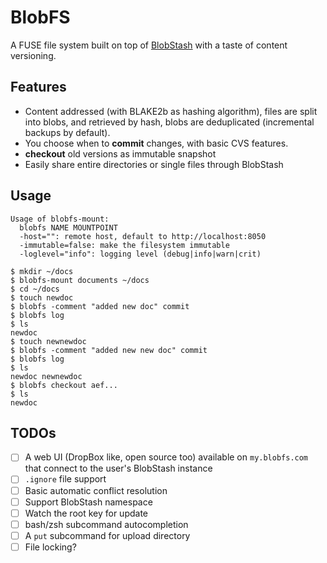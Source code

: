 # BlobFS

A FUSE file system built on top of [BlobStash](https://github.com/tsileo/blobstash) with a taste of content versioning.

## Features

 - Content addressed (with BLAKE2b as hashing algorithm), files are split into blobs, and retrieved by hash, blobs are deduplicated (incremental backups by default).
 - You choose when to **commit** changes, with basic CVS features.
 - **checkout** old versions as immutable snapshot
 - Easily share entire directories or single files through BlobStash

## Usage

```
Usage of blobfs-mount:
  blobfs NAME MOUNTPOINT
  -host="": remote host, default to http://localhost:8050
  -immutable=false: make the filesystem immutable
  -loglevel="info": logging level (debug|info|warn|crit)
```

```console
$ mkdir ~/docs
$ blobfs-mount documents ~/docs
$ cd ~/docs
$ touch newdoc
$ blobfs -comment "added new doc" commit
$ blobfs log
$ ls
newdoc
$ touch newnewdoc
$ blobfs -comment "added new new doc" commit
$ blobfs log
$ ls
newdoc newnewdoc
$ blobfs checkout aef...
$ ls
newdoc
```

## TODOs

- [ ] A web UI (DropBox like, open source too) available on `my.blobfs.com` that connect to the user's BlobStash instance
- [ ] `.ignore` file support
- [ ] Basic automatic conflict resolution
- [ ] Support BlobStash namespace
- [ ] Watch the root key for update
- [ ] bash/zsh subcommand autocompletion
- [ ] A `put` subcommand for upload directory
- [ ] File locking?
